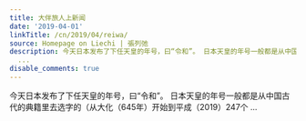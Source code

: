 ```yaml
---
title: 大伴旅人上新闻
date: '2019-04-01'
linkTitle: /cn/2019/04/reiwa/
source: Homepage on Liechi | 張列弛
description: 今天日本发布了下任天皇的年号，曰“令和”。 日本天皇的年号一般都是从中国古代的典籍里去选字的（从大化（645年）开始到平成（2019）247个
  ...
disable_comments: true
---
```

今天日本发布了下任天皇的年号，曰“令和”。 日本天皇的年号一般都是从中国古代的典籍里去选字的（从大化（645年）开始到平成（2019）247个 ...